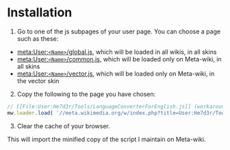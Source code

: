 Installation
===========================

1. Go to one of the js subpages of your user page. You can choose a page such as these:
  * [meta:User:`<Name>`/global.js](https://meta.wikimedia.org/wiki/Special:MyPage/global.js), which will be loaded in all wikis, in all skins
  * [meta:User:`<Name>`/common.js](https://meta.wikimedia.org/wiki/Special:MyPage/common.js), which will be loaded only on Meta-wiki, in all skins
  * [meta:User:`<Name>`/vector.js](https://meta.wikimedia.org/wiki/Special:MyPage/vector.js), which will be loaded only on Meta-wiki, in the vector skin
2. Copy the following to the page you have chosen:

  ```javascript
  // [[File:User:He7d3r/Tools/LanguageConverterForEnglish.js]] (workaround for [[bugzilla:33355]])
  mw.loader.load( '//meta.wikimedia.org/w/index.php?title=User:He7d3r/Tools/LanguageConverterForEnglish.js&action=raw&ctype=text/javascript' );
  ```

3. Clear the cache of your browser.

This will import the minified copy of the script I maintain on Meta-wiki.